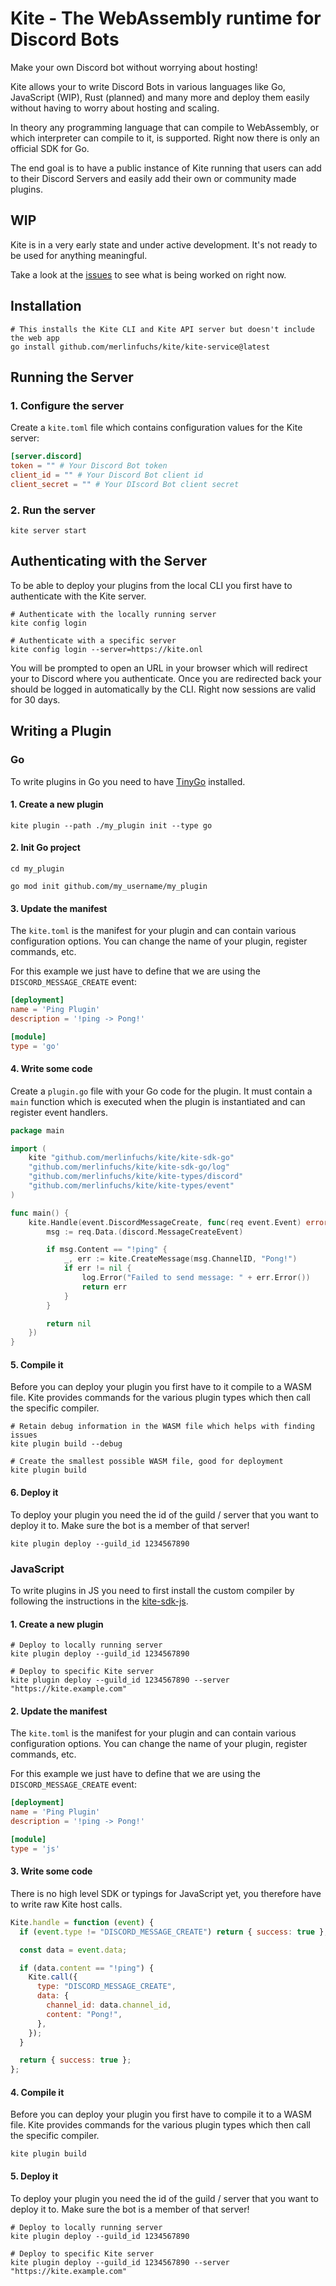 # Kite - The WebAssembly runtime for Discord Bots

Make your own Discord bot without worrying about hosting!

Kite allows your to write Discord Bots in various languages like Go, JavaScript (WIP), Rust (planned) and many more and deploy them easily without having to worry about hosting and scaling.

In theory any programming language that can compile to WebAssembly, or which interpreter can compile to it, is supported. Right now there is only an official SDK for Go.

The end goal is to have a public instance of Kite running that users can add to their Discord Servers and easily add their own or community made plugins.

## WIP

Kite is in a very early state and under active development. It's not ready to be used for anything meaningful.

Take a look at the [issues](https://github.com/merlinfuchs/kite/issues) to see what is being worked on right now.

## Installation

```shell
# This installs the Kite CLI and Kite API server but doesn't include the web app
go install github.com/merlinfuchs/kite/kite-service@latest
```

## Running the Server

### 1. Configure the server

Create a `kite.toml` file which contains configuration values for the Kite server:

```toml
[server.discord]
token = "" # Your Discord Bot token
client_id = "" # Your Discord Bot client id
client_secret = "" # Your DIscord Bot client secret
```

### 2. Run the server

```shell
kite server start
```

## Authenticating with the Server

To be able to deploy your plugins from the local CLI you first have to authenticate with the Kite server.

```shell
# Authenticate with the locally running server
kite config login

# Authenticate with a specific server
kite config login --server=https://kite.onl
```

You will be prompted to open an URL in your browser which will redirect your to Discord where you authenticate. Once you are redirected back your should be logged in automatically by the CLI. Right now sessions are valid for 30 days.

## Writing a Plugin

### Go

To write plugins in Go you need to have [TinyGo](https://tinygo.org/getting-started/install/) installed.

#### 1. Create a new plugin

```shell
kite plugin --path ./my_plugin init --type go
```

#### 2. Init Go project

```shell
cd my_plugin

go mod init github.com/my_username/my_plugin
```

#### 3. Update the manifest

The `kite.toml` is the manifest for your plugin and can contain various configuration options. You can change the name of your plugin, register commands, etc.

For this example we just have to define that we are using the `DISCORD_MESSAGE_CREATE` event:

```toml
[deployment]
name = 'Ping Plugin'
description = '!ping -> Pong!'

[module]
type = 'go'
```

#### 4. Write some code

Create a `plugin.go` file with your Go code for the plugin. It must contain a `main` function which is executed when the plugin is instantiated and can register event handlers.

```go
package main

import (
    kite "github.com/merlinfuchs/kite/kite-sdk-go"
    "github.com/merlinfuchs/kite/kite-sdk-go/log"
    "github.com/merlinfuchs/kite/kite-types/discord"
    "github.com/merlinfuchs/kite/kite-types/event"
)

func main() {
    kite.Handle(event.DiscordMessageCreate, func(req event.Event) error {
        msg := req.Data.(discord.MessageCreateEvent)

        if msg.Content == "!ping" {
            _, err := kite.CreateMessage(msg.ChannelID, "Pong!")
            if err != nil {
                log.Error("Failed to send message: " + err.Error())
                return err
            }
        }

        return nil
    })
}
```

#### 5. Compile it

Before you can deploy your plugin you first have to it compile to a WASM file. Kite provides commands for the various plugin types which then call the specific compiler.

```shell
# Retain debug information in the WASM file which helps with finding issues
kite plugin build --debug

# Create the smallest possible WASM file, good for deployment
kite plugin build
```

#### 6. Deploy it

To deploy your plugin you need the id of the guild / server that you want to deploy it to. Make sure the bot is a member of that server!

```shell
kite plugin deploy --guild_id 1234567890
```

### JavaScript

To write plugins in JS you need to first install the custom compiler by following the instructions in the [kite-sdk-js](kite-sdk-js).

#### 1. Create a new plugin

```shell
# Deploy to locally running server
kite plugin deploy --guild_id 1234567890

# Deploy to specific Kite server
kite plugin deploy --guild_id 1234567890 --server "https://kite.example.com"
```

#### 2. Update the manifest

The `kite.toml` is the manifest for your plugin and can contain various configuration options. You can change the name of your plugin, register commands, etc.

For this example we just have to define that we are using the `DISCORD_MESSAGE_CREATE` event:

```toml
[deployment]
name = 'Ping Plugin'
description = '!ping -> Pong!'

[module]
type = 'js'
```

#### 3. Write some code

There is no high level SDK or typings for JavaScript yet, you therefore have to write raw Kite host calls.

```js
Kite.handle = function (event) {
  if (event.type != "DISCORD_MESSAGE_CREATE") return { success: true };

  const data = event.data;

  if (data.content == "!ping") {
    Kite.call({
      type: "DISCORD_MESSAGE_CREATE",
      data: {
        channel_id: data.channel_id,
        content: "Pong!",
      },
    });
  }

  return { success: true };
};
```

#### 4. Compile it

Before you can deploy your plugin you first have to compile it to a WASM file. Kite provides commands for the various plugin types which then call the specific compiler.

```shell
kite plugin build
```

#### 5. Deploy it

To deploy your plugin you need the id of the guild / server that you want to deploy it to. Make sure the bot is a member of that server!

```shell
# Deploy to locally running server
kite plugin deploy --guild_id 1234567890

# Deploy to specific Kite server
kite plugin deploy --guild_id 1234567890 --server "https://kite.example.com"
```
